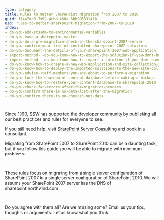 ```yaml
---
type: category
title: Rules to Better SharePoint Migration from 2007 to 2010
guid: ff447dd0-7992-4cbd-866a-5bb99383141b
uid: rules-to-better-sharepoint-migration-from-2007-to-2010
index:
- do-you-add-stsadm-to-environmental-variables
- do-you-have-a-sharepoint-master
- do-you-do-a-pre-migration-check-on-the-sharepoint-2007-server
- do-you-confirm-your-list-of-installed-sharepoint-2007-solutions
- do-you-document-the-details-of-your-sharepoint-2007-web-application
- export-method---do-you-know-how-to-export-the-solution-if-you-dont-have-the-original-installer-or-source-code-optional
- import-method---do-you-know-how-to-import-a-solution-if-you-dont-have-the-original-installer-optional
- do-you-know-how-to-create-a-new-web-application-and-site-collection-in-sharepoint-2010
- do-you-know-how-to-deploy-the-imported-solutions-to-the-new-site-collection
- do-you-advise-staff-members-you-are-about-to-perform-a-migration
- do-you-lock-the-sharepoint-content-database-before-making-a-backup
- do-you-know-how-to-restore-your-content-database-to-sharepoint-2010
- do-you-check-for-errors-after-the-migration-process
- do-you-confirm-there-is-no-data-lost-after-the-migration
- do-you-confirm-there-is-no-checked-out-data

---
```

Since 1990, SSW has supported the developer community by publishing all our best practices and rules for everyone to see.

If you still need help, visit [SharePoint Server Consulting](http&#58;//www.ssw.com.au/ssw/Consulting/SharePoint.aspx) and book in a consultant.

Migrating from SharePoint 2007 to SharePoint 2010 can be a daunting task, but if you follow this guide you will be able to migrate with minimum problems.

 

These rules focus on migrating from a single server configuration of SharePoint 2007 to a single server configuration of SharePoint 2010. We will assume your SharePoint 2007 server has the DNS of sharepoint.northwind.com

 

Do you agree with them all? Are we missing some? Email us your tips, thoughts or arguments. Let us know what you think.

